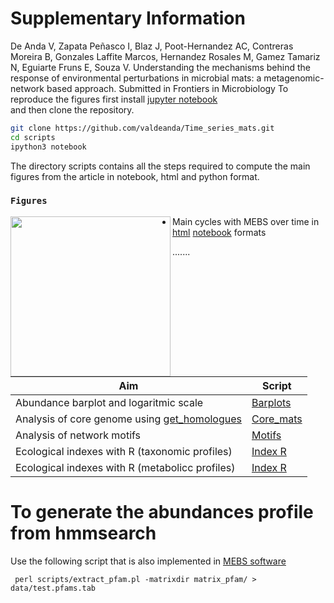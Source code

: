 # Supplementary Information


De Anda V, Zapata Peñasco I, Blaz J, Poot-Hernandez AC, Contreras Moreira B, Gonzales Laffite Marcos, Hernandez Rosales M, Gamez Tamariz N, Eguiarte Fruns E, Souza V. Understanding the mechanisms behind the response of environmental perturbations in microbial mats: a metagenomic-network based approach. Submitted in Frontiers in Microbiology 
To reproduce the figures first install [jupyter notebook](http://jupyter.org/install.html)  
and then clone the repository.  

```bash
git clone https://github.com/valdeanda/Time_series_mats.git
cd scripts 
ipython3 notebook 
```
The directory scripts contains all the steps required to compute  the main figures from the article in notebook, html and python format.


###  `Figures`

<img src="https://valdeanda.github.io/Time_series_mats/figures/MEBS_mats.png" width="256" height="256" align="left">

+ Main cycles with MEBS over time in [html](https://valdeanda.github.io/Time_series_mats/scripts/MebsInTime.html) [notebook](https://valdeanda.github.io/Time_series_mats/scripts/MebsInTime.ipynb) formats






.......


|Aim|Script|
|-------------------------------|---------------------------|
|Abundance barplot and logaritmic scale|[Barplots](./scripts/Bar_plots_composition.ipynb)|
|Analysis of core genome using [get_homologues](https://github.com/eead-csic-compbio/get_homologues)|[Core_mats](./scripts/Core_bacteria.ipynb) |
|Analysis of network motifs|[Motifs](./scripts/Motifs.ipynb) |
|Ecological indexes with R (taxonomic profiles)|[Index R](./scripts/Ecological_index.ipynb) |
|Ecological indexes with R (metabolicc profiles)|[Index R](./scripts/Diversidad_pfams.ipynb) |


# To generate the abundances profile from hmmsearch 
Use the following script that is also implemented in [MEBS software](https://github.com/eead-csic-compbio/metagenome_Pfam_score/tree/master/scripts)

```
 perl scripts/extract_pfam.pl -matrixdir matrix_pfam/ > data/test.pfams.tab 

```
